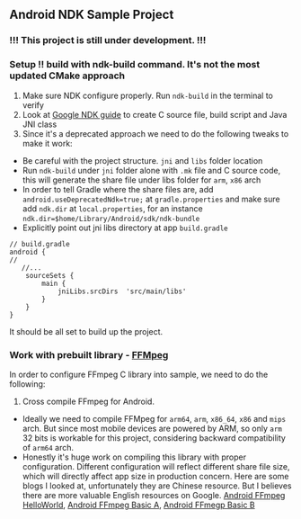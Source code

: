 ## Android NDK Sample Project
### !!! This project is still under development. !!!
### Setup !! build with ndk-build command. It's not the most updated CMake approach
1. Make sure NDK configure properly. Run `ndk-build` in the terminal to verify
2. Look at [Google NDK guide](https://developer.android.com/ndk/samples/sample_hellojni) to create C source file, build script and Java JNI class
3. Since it's a deprecated approach we need to do the following tweaks to make it work:
- Be careful with the project structure. `jni` and `libs` folder location
- Run `ndk-build` under `jni` folder alone with `.mk` file and C source code, this will generate the share file under libs folder for `arm`, `x86` arch
- In order to tell Gradle where the share files are, add `android.useDeprecatedNdk=true;` at `gradle.properties` and make sure add `ndk.dir` at `local.properties`, for an instance `ndk.dir=$home/Library/Android/sdk/ndk-bundle`
- Explicitly point out jni libs directory at app `build.gradle`
```
// build.gradle
android {
//
   //...
    sourceSets {
        main {
            jniLibs.srcDirs  'src/main/libs'
        }
    }
}    
```

It should be all set to build up the project.

### Work with prebuilt library - [FFMpeg](https://ffmpeg.org/)
In order to configure FFmpeg C library into sample, we need to do the following:
1. Cross compile FFmpeg for Android.
- Ideally we need to compile FFMpeg for `arm64`, `arm`, `x86_64`, `x86` and `mips` arch. But since most mobile devices
are powered by ARM, so only `arm` 32 bits is workable for this project, considering backward compatibility of `arm64` arch.
- Honestly it's huge work on compiling this library with proper configuration. Different configuration will reflect different share file size, which will directly affect app size in production concern. Here are some blogs I looked at, unfortunately they are Chinese resource. But I believes there are more valuable English resources on Google.
[Android FFmpeg HelloWorld](https://blog.csdn.net/leixiaohua1020/article/details/47008825),
[Android FFmpeg Basic A](https://blog.csdn.net/yhaolpz/article/details/76408829),
[Android FFmegp Basic B](https://www.jianshu.com/p/6e556d336b1d)
